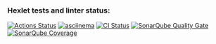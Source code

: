 ### Hexlet tests and linter status:
[![Actions Status](https://github.com/Sanyainthenorth/java-project-71/actions/workflows/ci.yml/badge.svg)](https://github.com/Sanyainthenorth/java-project-71/actions/workflows/ci.yml)
[![asciinema](https://asciinema.org/a/AZwldNEUGTUPyYHlrPoS6U2YB.svg)](https://asciinema.org/a/AZwldNEUGTUPyYHlrPoS6U2YB)
[![CI Status](https://github.com/Sanyainthenorth/java-project-71/actions/workflows/ci.yml/badge.svg)](https://github.com/Sanyainthenorth/java-project-71/actions)
[![SonarQube Quality Gate](https://sonarcloud.io/api/project_badges/measure?project=Sanyainthenorth_java-project-71&metric=alert_status)](https://sonarcloud.io/summary/new_code?id=Sanyainthenorth_java-project-71)
[![SonarQube Coverage](https://sonarcloud.io/api/project_badges/measure?project=Sanyainthenorth_java-project-71&metric=coverage)](https://sonarcloud.io/summary/new_code?id=Sanyainthenorth_java-project-71)

